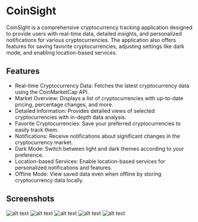 # CoinSight
CoinSight is a comprehensive cryptocurrency tracking application designed to provide users with real-time data, detailed insights, and personalized notifications for various cryptocurrencies. The application also offers features for saving favorite cryptocurrencies, adjusting settings like dark mode, and enabling location-based services.

## Features

- Real-time Cryptocurrency Data: Fetches the latest cryptocurrency data using the CoinMarketCap API.
- Market Overview: Displays a list of cryptocurrencies with up-to-date pricing, percentage changes, and more.
- Detailed Information: Provides detailed views of selected cryptocurrencies with in-depth data analysis.
- Favorite Cryptocurrencies: Save your preferred cryptocurrencies to easily track them.
- Notifications: Receive notifications about significant changes in the cryptocurrency market.
- Dark Mode: Switch between light and dark themes according to your preference.
- Location-based Services: Enable location-based services for personalized notifications and features.
- Offline Mode: View saved data even when offline by storing cryptocurrency data locally.

## Screenshots

![alt text](CryptoListFragment.png)
![alt text](DetailsFragment.png)
![alt text](HomeFragment.png)
![alt text](SavedFragment.png)
![alt text](SettingsFragment.png)
